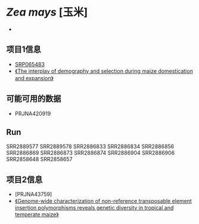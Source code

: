 # *Zea mays* [玉米]
+ 

## 项目1信息
+ [SRP065483]()
+ [《The interplay of demography and selection during maize domestication and expansion》](https://genomebiology.biomedcentral.com/articles/10.1186/s13059-017-1346-4)

## 可能可用的数据
+ PRJNA420919

## Run

SRR2889577
SRR2889578
SRR2886833
SRR2886834
SRR2886856
SRR2886869
SRR2886873
SRR2886874
SRR2886904
SRR2886906
SRR2858648
SRR2858657

## 项目2信息
+ [PRJNA43759]
+ [《Genome-wide characterization of non-reference transposable element insertion polymorphisms reveals genetic diversity in tropical and temperate maize》](https://bmcgenomics.biomedcentral.com/articles/10.1186/s12864-017-4103-x#MOESM1)
